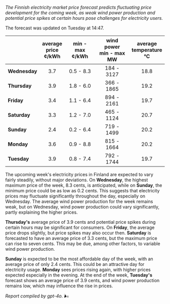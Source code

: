 *The Finnish electricity market price forecast predicts fluctuating price development for the coming week, as weak wind power production and potential price spikes at certain hours pose challenges for electricity users.*

The forecast was updated on Tuesday at 14:47.

|            | average<br>price<br>¢/kWh | min - max<br>¢/kWh | wind power<br>min - max<br>MW | average<br>temperature<br>°C |
|:-------------|:----------------:|:----------------:|:-------------:|:-------------:|
| **Wednesday** | 3.7            | 0.5 - 8.3        | 184 - 3127    | 18.8          |
| **Thursday**  | 3.9            | 1.8 - 6.0        | 366 - 1865    | 19.2          |
| **Friday**    | 3.4            | 1.1 - 6.4        | 894 - 2161    | 19.7          |
| **Saturday**  | 3.3            | 1.2 - 7.0        | 465 - 1124    | 20.7          |
| **Sunday**    | 2.4            | 0.2 - 6.4        | 719 - 1499    | 20.2          |
| **Monday**    | 3.6            | 0.9 - 8.8        | 815 - 1664    | 20.2          |
| **Tuesday**   | 3.9            | 0.8 - 7.4        | 792 - 1744    | 19.7          |

The upcoming week's electricity prices in Finland are expected to vary fairly steadily, without major deviations. On **Wednesday**, the highest maximum price of the week, 8.3 cents, is anticipated, while on **Sunday**, the minimum price could be as low as 0.2 cents. This suggests that electricity prices may fluctuate significantly throughout the day, especially on Wednesday. The average wind power production for the week remains weak, but on Wednesday, wind power production could vary significantly, partly explaining the higher prices.

**Thursday's** average price of 3.9 cents and potential price spikes during certain hours may be significant for consumers. On **Friday**, the average price drops slightly, but price spikes may also occur then. **Saturday** is forecasted to have an average price of 3.3 cents, but the maximum price can rise to seven cents. This may be due, among other factors, to variable wind power production.

**Sunday** is expected to be the most affordable day of the week, with an average price of only 2.4 cents. This could be an attractive day for electricity usage. **Monday** sees prices rising again, with higher prices expected especially in the evening. At the end of the week, **Tuesday's** forecast shows an average price of 3.9 cents, and wind power production remains low, which may influence the rise in prices.

*Report compiled by gpt-4o.* 🌬️
